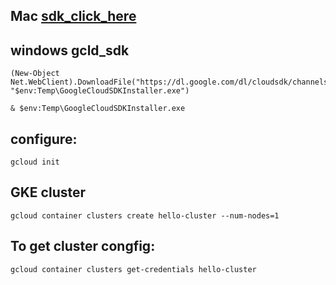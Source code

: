 ## Mac [sdk_click_here](https://cloud.google.com/sdk/docs/install#mac)
## windows gcld_sdk
```
(New-Object Net.WebClient).DownloadFile("https://dl.google.com/dl/cloudsdk/channels/rapid/GoogleCloudSDKInstaller.exe", "$env:Temp\GoogleCloudSDKInstaller.exe")

& $env:Temp\GoogleCloudSDKInstaller.exe
```    
## configure:
```
gcloud init
```


## GKE cluster 

```
gcloud container clusters create hello-cluster --num-nodes=1
```

## To get cluster congfig:
```
gcloud container clusters get-credentials hello-cluster
```

